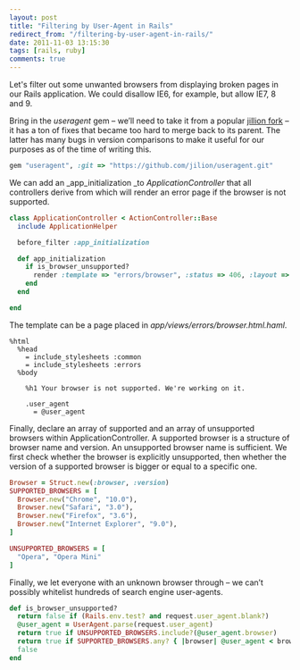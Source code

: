 ```yaml
---
layout: post
title: "Filtering by User-Agent in Rails"
redirect_from: "/filtering-by-user-agent-in-rails/"
date: 2011-11-03 13:15:30
tags: [rails, ruby]
comments: true
---
```

Let's filter out some unwanted browsers from displaying broken pages in our Rails application. We could disallow IE6, for example, but allow IE7, 8 and 9.

Bring in the _useragent_ gem – we’ll need to take it from a popular [jillion fork](https://github.com/jilion/useragent) –  it has a ton of fixes that became too hard to merge back to its parent. The latter has many bugs in version comparisons to make it useful for our purposes as of the time of writing this.

```ruby
gem "useragent", :git => "https://github.com/jilion/useragent.git"
```

We can add an _app_initialization _to _ApplicationController_ that all controllers derive from which will render an error page if the browser is not supported.

```ruby
class ApplicationController < ActionController::Base
  include ApplicationHelper

  before_filter :app_initialization

  def app_initialization
    if is_browser_unsupported?
      render :template => "errors/browser", :status => 406, :layout => false
    end
  end

end
```

The template can be a page placed in _app/views/errors/browser.html.haml_.

```haml
%html
  %head
    = include_stylesheets :common
    = include_stylesheets :errors
  %body

    %h1 Your browser is not supported. We're working on it.

    .user_agent
      = @user_agent
```

Finally, declare an array of supported and an array of unsupported browsers within ApplicationController. A supported browser is a structure of browser name and version. An unsupported browser name is sufficient. We first check whether the browser is explicitly unsupported, then whether the version of a supported browser is bigger or equal to a specific one.

```ruby
Browser = Struct.new(:browser, :version)
SUPPORTED_BROWSERS = [
  Browser.new("Chrome", "10.0"),
  Browser.new("Safari", "3.0"),
  Browser.new("Firefox", "3.6"),
  Browser.new("Internet Explorer", "9.0"),
]

UNSUPPORTED_BROWSERS = [
  "Opera", "Opera Mini"
]
```

Finally, we let everyone with an unknown browser through – we can’t possibly whitelist hundreds of search engine user-agents.

```ruby
def is_browser_unsupported?
  return false if (Rails.env.test? and request.user_agent.blank?)
  @user_agent = UserAgent.parse(request.user_agent)
  return true if UNSUPPORTED_BROWSERS.include?(@user_agent.browser)
  return true if SUPPORTED_BROWSERS.any? { |browser| @user_agent < browser }
  false
end
```
